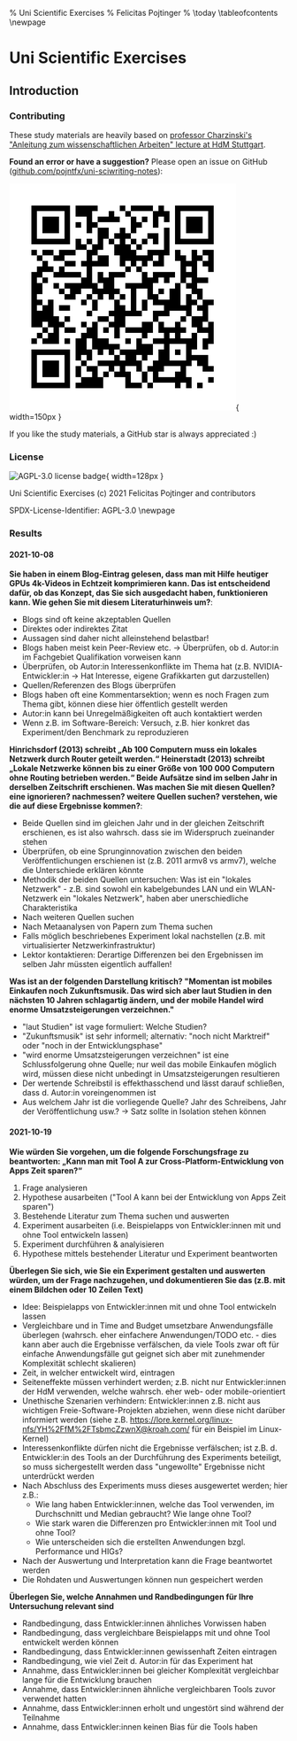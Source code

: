 % Uni Scientific Exercises
% Felicitas Pojtinger
% \today
\tableofcontents
\newpage

# Uni Scientific Exercises

## Introduction

### Contributing

These study materials are heavily based on [professor Charzinski's "Anleitung zum wissenschaftlichen Arbeiten" lecture at HdM Stuttgart](https://www.hdm-stuttgart.de/vorlesung_detail?vorlid=5212596).

**Found an error or have a suggestion?** Please open an issue on GitHub ([github.com/pojntfx/uni-sciwriting-notes](https://github.com/pojntfx/uni-sciwriting-notes)):

![QR code to source repository](./static/qr.png){ width=150px }

If you like the study materials, a GitHub star is always appreciated :)

### License

![AGPL-3.0 license badge](https://www.gnu.org/graphics/agplv3-155x51.png){ width=128px }

Uni Scientific Exercises (c) 2021 Felicitas Pojtinger and contributors

SPDX-License-Identifier: AGPL-3.0
\newpage

### Results

#### 2021-10-08

**Sie haben in einem Blog-Eintrag gelesen, dass man mit Hilfe heutiger GPUs 4k-Videos in Echtzeit komprimieren kann. Das ist entscheidend dafür, ob das Konzept, das Sie sich ausgedacht haben, funktionieren kann. Wie gehen Sie mit diesem Literaturhinweis um?**:

- Blogs sind oft keine akzeptablen Quellen
- Direktes oder indirektes Zitat
- Aussagen sind daher nicht alleinstehend belastbar!
- Blogs haben meist kein Peer-Review etc. → Überprüfen, ob d. Autor:in im Fachgebiet Qualifikation vorweisen kann
- Überprüfen, ob Autor:in Interessenkonflikte im Thema hat (z.B. NVIDIA-Entwickler:in → Hat Interesse, eigene Grafikkarten gut darzustellen)
- Quellen/Referenzen des Blogs überprüfen
- Blogs haben oft eine Kommentarsektion; wenn es noch Fragen zum Thema gibt, können diese hier öffentlich gestellt werden
- Autor:in kann bei Unregelmäßigkeiten oft auch kontaktiert werden
- Wenn z.B. im Software-Bereich: Versuch, z.B. hier konkret das Experiment/den Benchmark zu reproduzieren

**Hinrichsdorf (2013) schreibt „Ab 100 Computern muss ein lokales Netzwerk durch Router geteilt werden.“ Heinerstadt (2013) schreibt „Lokale Netzwerke können bis zu einer Größe von 100 000 Computern ohne Routing betrieben werden.“ Beide Aufsätze sind im selben Jahr in derselben Zeitschrift erschienen. Was machen Sie mit diesen Quellen? eine ignorieren? nachmessen? weitere Quellen suchen? verstehen, wie die auf diese Ergebnisse kommen?**:

- Beide Quellen sind im gleichen Jahr und in der gleichen Zeitschrift erschienen, es ist also wahrsch. dass sie im Widerspruch zueinander stehen
- Überprüfen, ob eine Sprunginnovation zwischen den beiden Veröffentlichungen erschienen ist (z.B. 2011 armv8 vs armv7), welche die Unterschiede erklären könnte
- Methodik der beiden Quellen untersuchen: Was ist ein "lokales Netzwerk" - z.B. sind sowohl ein kabelgebundes LAN und ein WLAN-Netzwerk ein "lokales Netzwerk", haben aber unerschiedliche Charakteristika
- Nach weiteren Quellen suchen
- Nach Metaanalysen von Papern zum Thema suchen
- Falls möglich beschriebenes Experiment lokal nachstellen (z.B. mit virtualisierter Netzwerkinfrastruktur)
- Lektor kontaktieren: Derartige Differenzen bei den Ergebnissen im selben Jahr müssten eigentlich auffallen!

**Was ist an der folgenden Darstellung kritisch? "Momentan ist mobiles Einkaufen noch Zukunftsmusik. Das wird sich aber laut Studien in den nächsten 10 Jahren schlagartig ändern, und der mobile Handel wird enorme Umsatzsteigerungen verzeichnen."**

- "laut Studien" ist vage formuliert: Welche Studien?
- "Zukunftsmusik" ist sehr informell; alternativ: "noch nicht Marktreif" oder "noch in der Entwicklungsphase"
- "wird enorme Umsatzsteigerungen verzeichnen" ist eine Schlussfolgerung ohne Quelle; nur weil das mobile Einkaufen möglich wird, müssen diese nicht unbedingt in Umsatzsteigerungen resultieren
- Der wertende Schreibstil is effekthasschend und lässt darauf schließen, dass d. Autor:in voreingenommen ist
- Aus welchem Jahr ist die vorliegende Quelle? Jahr des Schreibens, Jahr der Veröffentlichung usw.? → Satz sollte in Isolation stehen können

#### 2021-10-19

**Wie würden Sie vorgehen, um die folgende Forschungsfrage zu beantworten: „Kann man mit Tool A zur Cross-Platform-Entwicklung von Apps Zeit sparen?“**

1. Frage analysieren
2. Hypothese ausarbeiten ("Tool A kann bei der Entwicklung von Apps Zeit sparen")
3. Bestehende Literatur zum Thema suchen und auswerten
4. Experiment ausarbeiten (i.e. Beispielapps von Entwickler:innen mit und ohne Tool entwickeln lassen)
5. Experiment durchführen & analyisieren
6. Hypothese mittels bestehender Literatur und Experiment beantworten

**Überlegen Sie sich, wie Sie ein Experiment gestalten und auswerten würden, um der Frage nachzugehen, und dokumentieren Sie das (z.B. mit einem Bildchen oder 10 Zeilen Text)**

- Idee: Beispielapps von Entwickler:innen mit und ohne Tool entwickeln lassen
- Vergleichbare und in Time and Budget umsetzbare Anwendungsfälle überlegen (wahrsch. eher einfachere Anwendungen/TODO etc. - dies kann aber auch die Ergebnisse verfälschen, da viele Tools zwar oft für einfache Anwendungsfälle gut geignet sich aber mit zunehmender Komplexität schlecht skalieren)
- Zeit, in welcher entwickelt wird, eintragen
- Seiteneffekte müssen verhindert werden; z.B. nicht nur Entwickler:innen der HdM verwenden, welche wahrsch. eher web- oder mobile-orientiert
- Unethische Szenarien verhindern: Entwickler:innen z.B. nicht aus wichtigen Freie-Software-Projekten abziehen, wenn diese nicht darüber informiert werden (siehe z.B. https://lore.kernel.org/linux-nfs/YH%2FfM%2FTsbmcZzwnX@kroah.com/ für ein Beispiel im Linux-Kernel)
- Interessenkonflikte dürfen nicht die Ergebnisse verfälschen; ist z.B. d. Entwickler:in des Tools an der Durchführung des Experiments beteiligt, so muss sichergestellt werden dass "ungewollte" Ergebnisse nicht unterdrückt werden
- Nach Abschluss des Experiments muss dieses ausgewertet werden; hier z.B.:
  - Wie lang haben Entwickler:innen, welche das Tool verwenden, im Durchschnitt und Median gebraucht? Wie lange ohne Tool?
  - Wie stark waren die Differenzen pro Entwickler:innen mit Tool und ohne Tool?
  - Wie unterscheiden sich die erstellten Anwendungen bzgl. Performance und HIGs?
- Nach der Auswertung und Interpretation kann die Frage beantwortet werden
- Die Rohdaten und Auswertungen können nun gespeichert werden

**Überlegen Sie, welche Annahmen und Randbedingungen für Ihre Untersuchung relevant sind**

- Randbedingung, dass Entwickler:innen ähnliches Vorwissen haben
- Randbedingung, dass vergleichbare Beispielapps mit und ohne Tool entwickelt werden können
- Randbedingung, dass Entwickler:innen gewissenhaft Zeiten eintragen
- Randbedingung, wie viel Zeit d. Autor:in für das Experiment hat
- Annahme, dass Entwickler:innen bei gleicher Komplexität vergleichbar lange für die Entwicklung brauchen
- Annahme, dass Entwickler:innen ähnliche vergleichbaren Tools zuvor verwendet hatten
- Annahme, dass Entwickler:innen erholt und ungestört sind während der Teilnahme
- Annahme, dass Entwickler:innen keinen Bias für die Tools haben
